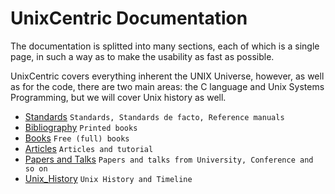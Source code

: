 # UnixCentric Documentation 

The documentation is splitted into many sections, each of which is a single page, 
in such a way as to make the usability as fast as possible.

UnixCentric covers everything inherent the UNIX Universe, however, as well as 
for the code, there are two main areas: the C language and Unix Systems 
Programming, but we will cover Unix history as well.

* [Standards](stds_and_refs.md) `Standards, Standards de facto, Reference manuals`
* [Bibliography](biblio.md) `Printed books`
* [Books](free_books.md) `Free (full) books`
* [Articles](articles.md) `Articles and tutorial`
* [Papers and Talks](talks.md) `Papers and talks from University, Conference and so on`
* [Unix_History](unix_history.md) `Unix History and Timeline`
